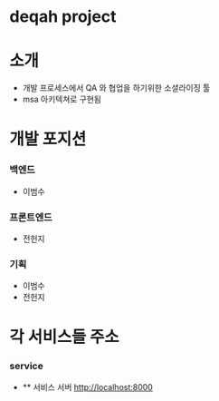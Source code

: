 # deqah project

# 소개
  - 개발 프로세스에서 QA 와 협업을 하기위한 소셜라이징 툴
  - msa 아키텍쳐로 구현됨

# 개발 포지션

### 백엔드
  - 이범수

### 프론트엔드
  - 전헌지

### 기획
  - 이범수
  - 전헌지

# 각 서비스들 주소
### service
  - ** 서비스 서버 <http://localhost:8000>
